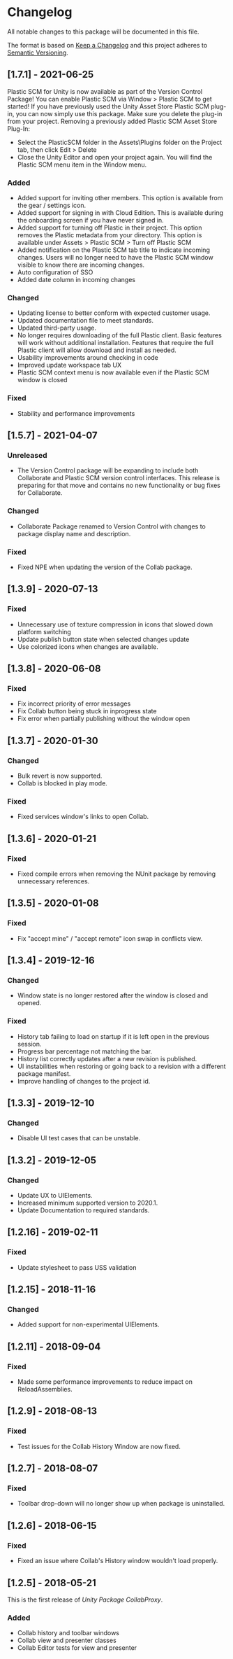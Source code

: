 # Changelog

All notable changes to this package will be documented in this file.

The format is based on [Keep a Changelog](http://keepachangelog.com/en/1.0.0/)
and this project adheres to [Semantic Versioning](http://semver.org/spec/v2.0.0.html).

## [1.7.1] - 2021-06-25

Plastic SCM for Unity is now available as part of the Version Control Package! You can enable Plastic SCM via Window >
Plastic SCM to get started!
If you have previously used the Unity Asset Store Plastic SCM plug-in, you can now simply use this package. Make sure
you delete the plug-in from your project. Removing a previously added Plastic SCM Asset Store Plug-In:

- Select the PlasticSCM folder in the Assets\Plugins folder on the Project tab, then click Edit > Delete
- Close the Unity Editor and open your project again. You will find the Plastic SCM menu item in the Window menu.

### Added

- Added support for inviting other members. This option is available from the gear / settings icon.
- Added support for signing in with Cloud Edition. This is available during the onboarding screen if you have never
  signed in.
- Added support for turning off Plastic in their project. This option removes the Plastic metadata from your directory.
  This option is available under Assets > Plastic SCM > Turn off Plastic SCM
- Added notification on the Plastic SCM tab title to indicate incoming changes. Users will no longer need to have the
  Plastic SCM window visible to know there are incoming changes.
- Auto configuration of SSO
- Added date column in incoming changes

### Changed

- Updating license to better conform with expected customer usage.
- Updated documentation file to meet standards.
- Updated third-party usage.
- No longer requires downloading of the full Plastic client. Basic features will work without additional installation.
  Features that require the full Plastic client will allow download and install as needed.
- Usability improvements around checking in code
- Improved update workspace tab UX
- Plastic SCM context menu is now available even if the Plastic SCM window is closed

### Fixed

- Stability and performance improvements

## [1.5.7] - 2021-04-07

### Unreleased

- The Version Control package will be expanding to include both Collaborate and Plastic SCM version control interfaces.
  This release is preparing for that move and contains no new functionality or bug fixes for Collaborate.

### Changed

- Collaborate Package renamed to Version Control with changes to package display name and description.

### Fixed

- Fixed NPE when updating the version of the Collab package.

## [1.3.9] - 2020-07-13

### Fixed

- Unnecessary use of texture compression in icons that slowed down platform switching
- Update publish button state when selected changes update
- Use colorized icons when changes are available.

## [1.3.8] - 2020-06-08

### Fixed

- Fix incorrect priority of error messages
- Fix Collab button being stuck in inprogress state
- Fix error when partially publishing without the window open

## [1.3.7] - 2020-01-30

### Changed

- Bulk revert is now supported.
- Collab is blocked in play mode.

### Fixed

- Fixed services window's links to open Collab.

## [1.3.6] - 2020-01-21

### Fixed

- Fixed compile errors when removing the NUnit package by removing unnecessary references.

## [1.3.5] - 2020-01-08

### Fixed

- Fix "accept mine" / "accept remote" icon swap in conflicts view.

## [1.3.4] - 2019-12-16

### Changed

- Window state is no longer restored after the window is closed and opened.

### Fixed

- History tab failing to load on startup if it is left open in the previous session.
- Progress bar percentage not matching the bar.
- History list correctly updates after a new revision is published.
- UI instabilities when restoring or going back to a revision with a different package manifest.
- Improve handling of changes to the project id.

## [1.3.3] - 2019-12-10

### Changed

- Disable UI test cases that can be unstable.

## [1.3.2] - 2019-12-05

### Changed

- Update UX to UIElements.
- Increased minimum supported version to 2020.1.
- Update Documentation to required standards.

## [1.2.16] - 2019-02-11

### Fixed

- Update stylesheet to pass USS validation

## [1.2.15] - 2018-11-16

### Changed

- Added support for non-experimental UIElements.

## [1.2.11] - 2018-09-04

### Fixed

- Made some performance improvements to reduce impact on ReloadAssemblies.

## [1.2.9] - 2018-08-13

### Fixed

- Test issues for the Collab History Window are now fixed.

## [1.2.7] - 2018-08-07

### Fixed

- Toolbar drop-down will no longer show up when package is uninstalled.

## [1.2.6] - 2018-06-15

### Fixed

- Fixed an issue where Collab's History window wouldn't load properly.

## [1.2.5] - 2018-05-21

This is the first release of *Unity Package CollabProxy*.

### Added

- Collab history and toolbar windows
- Collab view and presenter classes
- Collab Editor tests for view and presenter
